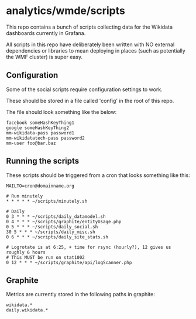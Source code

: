 # analytics/wmde/scripts

This repo contains a bunch of scripts collecting data for the Wikidata dashboards currently in Grafana.

All scripts in this repo have deliberately been written with NO external dependencies or libraries to mean deploying in places (such as potentially the WMF cluster) is super easy.

## Configuration

Some of the social scripts require configuration settings to work.

These should be stored in a file called 'config' in the root of this repo.

The file should look something like the below:

    facebook someHashKeyThing1
    google someHashKeyThing2
    mm-wikidata-pass password1
    mm-wikidatatech-pass password2
    mm-user foo@bar.baz

## Running the scripts

These scripts should be triggered from a cron that looks something like this:

    MAILTO=cron@domainname.org
    
    # Run minutely
    * * * * * ~/scripts/minutely.sh
    
    # Daily
    0 3 * * * ~/scripts/daily_datamodel.sh
    0 4 * * * ~/scripts/graphite/entityUsage.php
    0 5 * * * ~/scripts/daily_social.sh
    30 5 * * * ~/scripts/daily_misc.sh
    0 6 * * * ~/scripts/daily_site_stats.sh
    
    # Logrotate is at 6:25, + time for rsync (hourly?), 12 gives us roughly 6 hours
    # This MUST be run on stat1002
    0 12 * * * ~/scripts/graphite/api/logScanner.php

## Graphite

Metrics are currently stored in the following paths in graphite:

    wikidata.*
    daily.wikidata.*
